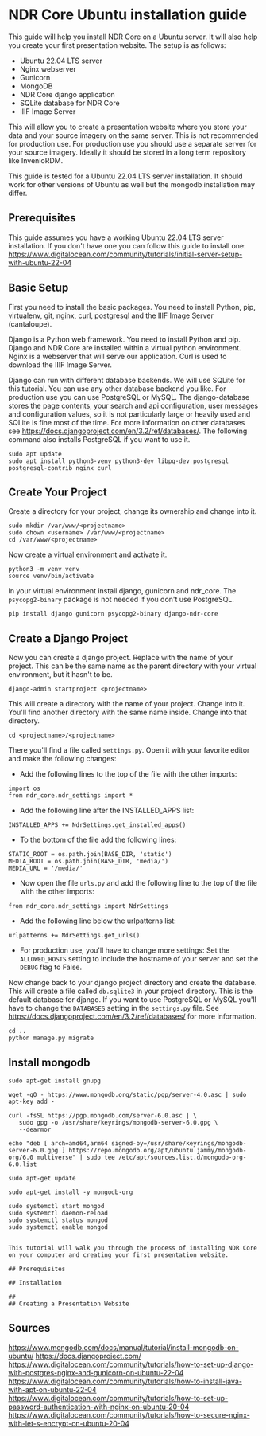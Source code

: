# NDR Core Ubuntu installation guide
This guide will help you install NDR Core on a Ubuntu server. It will also help you create your first presentation website.
The setup is as follows:

- Ubuntu 22.04 LTS server
- Nginx webserver
- Gunicorn
- MongoDB
- NDR Core django application
- SQLite database for NDR Core
- IIIF Image Server

This will allow you to create a presentation website where you store your data and your source imagery on the same
server. This is not recommended for production use. For production use you should use a separate server for your
source imagery. Ideally it should be stored in a long term repository like InvenioRDM.

This guide is tested for a Ubuntu 22.04 LTS server installation. It should work for other versions of Ubuntu as well
but the mongodb installation may differ.

## Prerequisites
This guide assumes you have a working Ubuntu 22.04 LTS server installation. If you don't have one you can follow
this guide to install one: https://www.digitalocean.com/community/tutorials/initial-server-setup-with-ubuntu-22-04

## Basic Setup
First you need to install the basic packages. You need to install Python, pip, virtualenv, git, nginx, curl,
postgresql and the IIIF Image Server (cantaloupe). 

Django is a Python web framework. You need to install Python and pip. Django and NDR Core are installed
within a virtual python environment. Nginx is a webserver that will serve our application. Curl is used to 
download the IIIF Image Server.

Django can run with different database backends. We will use SQLite for this tutorial. You can use any other
database backend you like. For production use you can use PostgreSQL or MySQL. The django-database stores the
page contents, your search and api configuration, user messages and configuration values, so it is not particularly
large or heavily used and SQLite is fine most of the time. For more information on other databases see
https://docs.djangoproject.com/en/3.2/ref/databases/. The following command also installs PostgreSQL if you want to
use it.

```
sudo apt update
sudo apt install python3-venv python3-dev libpq-dev postgresql postgresql-contrib nginx curl
```


## Create Your Project
Create a directory for your project, change its ownership and change into it.
```
sudo mkdir /var/www/<projectname>
sudo chown <username> /var/www/<projectname>
cd /var/www/<projectname>
```

Now create a virtual environment and activate it.
```
python3 -m venv venv
source venv/bin/activate
```

In your virtual environment install django, gunicorn and ndr_core. The ``psycopg2-binary`` package is not needed
if you don't use PostgreSQL.

```
pip install django gunicorn psycopg2-binary django-ndr-core
```

## Create a Django Project
Now you can create a django project. Replace <projectname> with the name of your project.
This can be the same name as the parent directory with your virtual environment, but it hasn't
to be.

```
django-admin startproject <projectname>
```

This will create a directory with the name of your project. Change into it.
You'll find another directory with the same name inside. Change into that directory.

```
cd <projectname>/<projectname>
```

There you'll find a file called ``settings.py``. Open it with your favorite editor and make the 
following changes:

- Add the following lines to the top of the file with the other imports:
```
import os
from ndr_core.ndr_settings import *
```
- Add the following line after the INSTALLED_APPS list:
```
INSTALLED_APPS += NdrSettings.get_installed_apps()
```
- To the bottom of the file add the following lines:
```
STATIC_ROOT = os.path.join(BASE_DIR, 'static')
MEDIA_ROOT = os.path.join(BASE_DIR, 'media/')
MEDIA_URL = '/media/'
```

- Now open the file ``urls.py`` and add the following line to the top of the file with the other imports:
```
from ndr_core.ndr_settings import NdrSettings
```
- Add the following line below the urlpatterns list:
```
urlpatterns += NdrSettings.get_urls()
```

- For production use, you'll have to change more settings: Set the ``ALLOWED_HOSTS`` setting to include the hostname 
of your server and set the ``DEBUG`` flag to False.

Now change back to your django project directory and create the database. This will create a file called ``db.sqlite3``
in your project directory. This is the default database for django. If you want to use PostgreSQL or MySQL you'll have
to change the ``DATABASES`` setting in the ``settings.py`` file. See https://docs.djangoproject.com/en/3.2/ref/databases/
for more information.

```
cd ..
python manage.py migrate
```



## Install mongodb

           
```
sudo apt-get install gnupg

wget -qO - https://www.mongodb.org/static/pgp/server-4.0.asc | sudo apt-key add -

curl -fsSL https://pgp.mongodb.com/server-6.0.asc | \
   sudo gpg -o /usr/share/keyrings/mongodb-server-6.0.gpg \
   --dearmor

echo "deb [ arch=amd64,arm64 signed-by=/usr/share/keyrings/mongodb-server-6.0.gpg ] https://repo.mongodb.org/apt/ubuntu jammy/mongodb-org/6.0 multiverse" | sudo tee /etc/apt/sources.list.d/mongodb-org-6.0.list

sudo apt-get update

sudo apt-get install -y mongodb-org

sudo systemctl start mongod
sudo systemctl daemon-reload
sudo systemctl status mongod
sudo systemctl enable mongod


This tutorial will walk you through the process of installing NDR Core on your computer and creating your first presentation website.

## Prerequisites

## Installation

## 
## Creating a Presentation Website
```

## Sources

https://www.mongodb.com/docs/manual/tutorial/install-mongodb-on-ubuntu/
https://docs.djangoproject.com/
https://www.digitalocean.com/community/tutorials/how-to-set-up-django-with-postgres-nginx-and-gunicorn-on-ubuntu-22-04
https://www.digitalocean.com/community/tutorials/how-to-install-java-with-apt-on-ubuntu-22-04
https://www.digitalocean.com/community/tutorials/how-to-set-up-password-authentication-with-nginx-on-ubuntu-20-04
https://www.digitalocean.com/community/tutorials/how-to-secure-nginx-with-let-s-encrypt-on-ubuntu-20-04